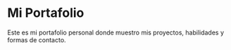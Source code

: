 # Mi Portafolio

Este es mi portafolio personal donde muestro mis proyectos, habilidades y formas de contacto.

